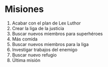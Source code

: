 # Misiones

1. Acabar con el plan de Lex Luthor
2. Crear la liga de la justicia
3. Buscar nuevos miembros para superhéroes
4. Más comida
5. Buscar nuevos miembros para la liga
6. Investigar trabajos del enemigo
7. Buscar nuevo refugio
8. Última misión
